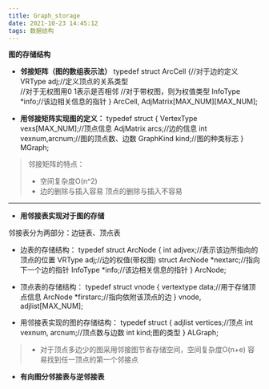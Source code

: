 ```yaml
---
title: Graph_storage
date: 2021-10-23 14:45:12
tags: 数据结构
---
```


**图的存储结构**

- **邻接矩阵（图的数组表示法）**
        typedef struct ArcCell {//对于边的定义
            VRType adj;//定义顶点的关系类型  
            //对于无权图用0 1表示是否相邻
            //对于带权图，则为权值类型
            InfoType *info;//该边相关信息的指针
        } ArcCell, AdjMatrix[MAX_NUM][MAX_NUM];

- **用邻接矩阵实现图的定义：**
        typedef struct {
            VertexType vexs[MAX_NUM];//顶点信息
            AdjMatrix arcs;//边的信息
            int vexnum,arcnum;//图的顶点数、边数
            GraphKind kind;//图的种类标志
        } MGraph;

>邻接矩阵的特点：
>- 空间复杂度O(n^2)
>- 边的删除与插入容易 顶点的删除与插入不容易

------

- **用邻接表实现对于图的存储**

邻接表分为两部分：边链表、顶点表

- 边表的存储结构：
        typedef struct ArcNode {
            int adjvex;//表示该边所指向的顶点的位置
            VRType adj;//边的权值(带权图)
            struct ArcNode *nextarc;//指向下一个边的指针
            InfoType *info;//该边相关信息的指针
        } ArcNode;

- 顶点表的存储结构：
        typedef struct vnode {
            vertextype data;//用于存储顶点信息
            ArcNode *firstarc;//指向依附该顶点的边
        } vnode, adjlist[MAX_NUM];

- 用邻接表实现的图的存储结构：
        typedef struct {
            adjlist vertices;//顶点
            int vexnum, arcnum;//顶点数与边数
            int kind;图的类型
        } ALGraph;

>- 对于顶点多边少的图采用邻接图节省存储空间，空间复杂度O(n+e)
>容易找到任一顶点的第一个邻接点

- **有向图分邻接表与逆邻接表**
